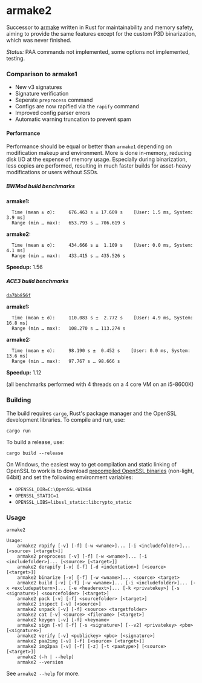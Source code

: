 armake2
=======

Successor to [armake](https://github.com/KoffeinFlummi/armake) written in Rust for maintainability and memory safety, aiming to provide the same features except for the custom P3D binarization, which was never finished.

*Status:* PAA commands not implemented, some options not implemented, testing.

### Comparison to armake1

- New v3 signatures
- Signature verification
- Seperate `preprocess` command
- Configs are now rapified via the `rapify` command
- Improved config parser errors
- Automatic warning truncation to prevent spam

#### Performance

Performance should be equal or better than `armake1` depending on modification makeup and environment. More is done in-memory, reducing disk I/O at the expense of memory usage. Especially during binarization, less copies are performed, resulting in much faster builds for asset-heavy modifications or users without SSDs.

##### BWMod build benchmarks

**armake1:**

```
  Time (mean ± σ):     676.463 s ± 17.609 s    [User: 1.5 ms, System: 3.9 ms]
  Range (min … max):   653.793 s … 706.619 s
```

**armake2:**

```
  Time (mean ± σ):     434.666 s ±  1.109 s    [User: 0.0 ms, System: 4.1 ms]
  Range (min … max):   433.415 s … 435.526 s
```

**Speedup:** 1.56

##### ACE3 build benchmarks

[`da7bb856f`](https://github.com/acemod/ACE3/commit/da7bb856fb6e699d66b0ff2d0da92e65726a9305)

**armake1:**

```
  Time (mean ± σ):     110.083 s ±  2.772 s    [User: 4.9 ms, System: 16.8 ms]
  Range (min … max):   108.270 s … 113.274 s
```

**armake2:**

```
  Time (mean ± σ):     98.190 s ±  0.452 s    [User: 0.0 ms, System: 13.6 ms]
  Range (min … max):   97.767 s … 98.666 s
```

**Speedup:** 1.12

(all benchmarks performed with 4 threads on a 4 core VM on an i5-8600K)

### Building

The build requires `cargo`, Rust's package manager and the OpenSSL development libraries.
To compile and run, use:

```
cargo run
```

To build a release, use:

```
cargo build --release
```

On Windows, the easiest way to get compilation and static linking of OpenSSL to work is to download [precompiled OpenSSL binaries](http://slproweb.com/products/Win32OpenSSL.html) (non-light, 64bit) and set the following environment variables:

- `OPENSSL_DIR=C:\OpenSSL-WIN64`
- `OPENSSL_STATIC=1`
- `OPENSSL_LIBS=libssl_static:libcrypto_static`

### Usage

```
armake2

Usage:
    armake2 rapify [-v] [-f] [-w <wname>]... [-i <includefolder>]... [<source> [<target>]]
    armake2 preprocess [-v] [-f] [-w <wname>]... [-i <includefolder>]... [<source> [<target>]]
    armake2 derapify [-v] [-f] [-d <indentation>] [<source> [<target>]]
    armake2 binarize [-v] [-f] [-w <wname>]... <source> <target>
    armake2 build [-v] [-f] [-w <wname>]... [-i <includefolder>]... [-x <excludepattern>]... [-e <headerext>]... [-k <privatekey>] [-s <signature>] <sourcefolder> [<target>]
    armake2 pack [-v] [-f] <sourcefolder> [<target>]
    armake2 inspect [-v] [<source>]
    armake2 unpack [-v] [-f] <source> <targetfolder>
    armake2 cat [-v] <source> <filename> [<target>]
    armake2 keygen [-v] [-f] <keyname>
    armake2 sign [-v] [-f] [-s <signature>] [--v2] <privatekey> <pbo> [<signature>]
    armake2 verify [-v] <publickey> <pbo> [<signature>]
    armake2 paa2img [-v] [-f] [<source> [<target>]]
    armake2 img2paa [-v] [-f] [-z] [-t <paatype>] [<source> [<target>]]
    armake2 (-h | --help)
    armake2 --version
```

See `armake2 --help` for more.
